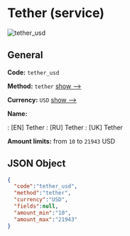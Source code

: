 
# Tether (service) 
![tether_usd](https://static.openfintech.io/payout_methods/tether_usd/logo.svg?w=400&c=v0.59.26#w24)  

## General 
 
**Code:** `tether_usd` 
 
**Method:** `tether` [show -->](/payout-methods/tether/) 
 
**Currency:** `USD` [show -->](/currencies/USD/) 
 
**Name:** 
 
:	[EN] Tether 
:	[RU] Tether 
:	[UK] Tether 
 
**Amount limits:** from `10` to `21943` USD 

## JSON Object 

```json
{
  "code":"tether_usd",
  "method":"tether",
  "currency":"USD",
  "fields":null,
  "amount_min":"10",
  "amount_max":"21943"
}
```  
